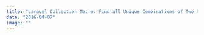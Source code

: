 ```yaml
---
title: "Laravel Collection Macro: Find all Unique Combinations of Two Collections"
date: "2016-04-07"
image: ""
---
```



